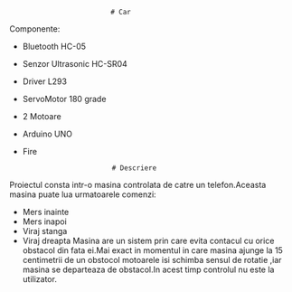                             # Car


Componente:
- Bluetooth HC-05
- Senzor Ultrasonic HC-SR04
- Driver L293
- ServoMotor 180 grade
- 2 Motoare 
- Arduino UNO
- Fire

                            # Descriere

Proiectul consta intr-o masina controlata de catre un telefon.Aceasta masina puate lua urmatoarele comenzi:
- Mers inainte
- Mers inapoi
- Viraj stanga
- Viraj dreapta
Masina are un sistem prin care evita contacul cu orice obstacol din fata ei.Mai exact in momentul in care masina ajunge la 15 centimetrii de un obstocol motoarele isi schimba sensul de rotatie ,iar masina se departeaza de obstacol.In acest timp controlul nu este la utilizator.

